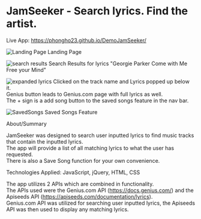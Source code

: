 # JamSeeker - Search lyrics.  Find the artist.  

Live App:  https://phongho23.github.io/DemoJamSeeker/

![Landing Page](https://user-images.githubusercontent.com/36687809/97369485-6b01e200-1883-11eb-8738-4f6e66f58012.png)
Landing Page

![search results](https://user-images.githubusercontent.com/36687809/97369569-94bb0900-1883-11eb-9702-28f3f8f56366.png)
Search Results for lyrics "Georgie Parker Come with Me Free your Mind"

![expanded lyrics](https://user-images.githubusercontent.com/36687809/97369668-ba481280-1883-11eb-8edf-cd9657025de3.png)
Clicked on the track name and Lyrics popped up below it.  
Genius button leads to Genius.com page with full lyrics as well.  
The + sign is a add song button to the saved songs feature in the nav bar.  

![SavedSongs](https://user-images.githubusercontent.com/36687809/97369823-085d1600-1884-11eb-9cb7-137f8f35783a.png)
Saved Songs Feature

About/Summary

JamSeeker was designed to search user inputted lyrics to find music tracks that contain the inputted lyrics.  
The app will provide a list of all matching lyrics to what the user has requested.  
There is also a Save Song function for your own convenience.  

Technologies Applied:  JavaScript, jQuery, HTML, CSS

The app utilizes 2 APIs which are combined in functionality.  
The APIs used were the Genius.com API (https://docs.genius.com/) and the Apiseeds API (https://apiseeds.com/documentation/lyrics).  
Genius.com API was utilized for searching user inputted lyrics, the Apiseeds API was then used to display any matching lyrics.  



